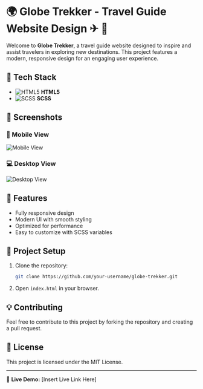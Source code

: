 # 🌍 Globe Trekker - Travel Guide Website Design ✈ 🧳

Welcome to **Globe Trekker**, a travel guide website designed to inspire and assist travelers in exploring new destinations. This project features a modern, responsive design for an engaging user experience.

## 🚀 Tech Stack

- ![HTML5](https://img.shields.io/badge/HTML5-E34F26?style=for-the-badge&logo=html5&logoColor=white) **HTML5**
- ![SCSS](https://img.shields.io/badge/SCSS-CC6699?style=for-the-badge&logo=sass&logoColor=white) **SCSS**

## 📸 Screenshots

### 📱 Mobile View
![Mobile View](path/to/mobile-view-image.png)

### 💻 Desktop View
![Desktop View](path/to/desktop-view-image.png)

## 📌 Features

- Fully responsive design
- Modern UI with smooth styling
- Optimized for performance
- Easy to customize with SCSS variables

## 📂 Project Setup

1. Clone the repository:
   ```sh
   git clone https://github.com/your-username/globe-trekker.git
   ```
2. Open `index.html` in your browser.

## 💡 Contributing
Feel free to contribute to this project by forking the repository and creating a pull request.

## 📝 License
This project is licensed under the MIT License.

---

🔗 **Live Demo:** [Insert Live Link Here]
